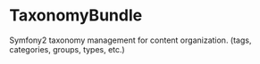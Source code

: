 TaxonomyBundle
==============

Symfony2 taxonomy management for content organization. (tags, categories, groups, types, etc.)
